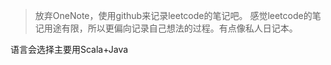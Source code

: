 > 放弃OneNote，使用github来记录leetcode的笔记吧。
> 感觉leetcode的笔记用途有限，所以更偏向记录自己想法的过程。有点像私人日记本。

语言会选择主要用Scala+Java

